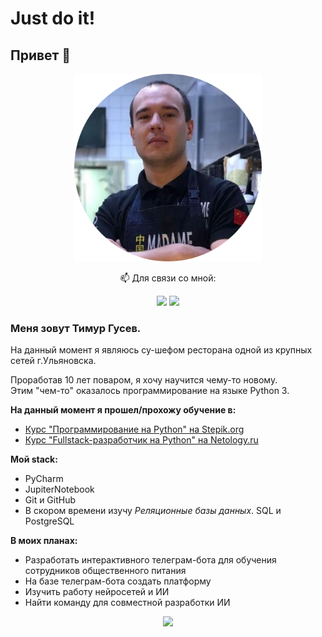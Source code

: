 # Just do it!

## Привет 👋

<p align="center">
  <img width="300" height="300" src="https://github.com/Snobik57/Snobik57/blob/main/image.png">
</p>
<p align="center">
  📫 Для связи со мной:
</p>

<p align="center">
  <a href="mailto:snobik57@gmail.com"><img src="https://img.shields.io/badge/Gmail-D14836?style=for-the-badge&logo=gmail&logoColor=white"></a>
  <a href="https://t.me/Snobik57"><img src="https://img.shields.io/badge/Telegram-2CA5E0?style=for-the-badge&logo=telegram&logoColor=white"></a>
</p>


### **Меня зовут Тимур Гусев.**

На данный момент я являюсь су-шефом ресторана одной из крупных сетей г.Ульяновска.

Проработав 10 лет поваром, я хочу научится чему-то новому.<br/>
Этим "чем-то" оказалось программирование на языке Python 3.

**На данный момент я прошел/прохожу обучение в:**

* [Курс "Программирование на Python" на Stepik.org](https://stepik.org/cert/1510906)
* [Курс "Fullstack-разработчик на Python" на Netology.ru](https://netology.ru/programs/fullstack-python-dev)

**Мой stack:**
* PyCharm
* JupiterNotebook
* Git и GitHub
* В скором времени изучу *Реляционные базы данных*. SQL и PostgreSQL



**В моих планах:**

* Разработать интерактивного телеграм-бота для обучения сотрудников общественного питания
* На базе телеграм-бота  создать платформу 
* Изучить работу нейросетей и ИИ
* Найти команду для совместной разработки ИИ

<p align="center">
  <img src="https://github-readme-stats.vercel.app/api?username=Snobik57">
</p>
